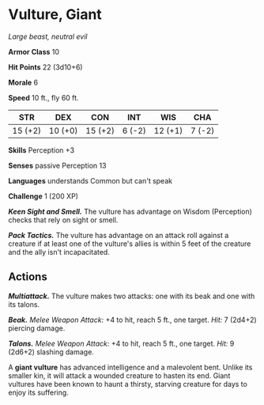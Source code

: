 
# Vulture, Giant

*Large beast, neutral evil*

**Armor Class** 10

**Hit Points** 22 (3d10+6)

**Morale** 6

**Speed** 10 ft., fly 60 ft.

| STR     | DEX     | CON     | INT    | WIS     | CHA    |
|---------|---------|---------|--------|---------|--------|
| 15 (+2) | 10 (+0) | 15 (+2) | 6 (-2) | 12 (+1) | 7 (-2) |

**Skills** Perception +3

**Senses** passive Perception 13

**Languages** understands Common but can't speak

**Challenge** 1 (200 XP)

***Keen Sight and Smell.*** The vulture has advantage on Wisdom (Perception) checks that rely on sight or smell.

***Pack Tactics.*** The vulture has advantage on an attack roll against a creature if at least one of the vulture's allies is within 5 feet of the creature and the ally isn't incapacitated.

## Actions

***Multiattack.*** The vulture makes two attacks: one with its beak and one with its talons.

***Beak.*** *Melee Weapon Attack:* +4 to hit, reach 5 ft., one target. *Hit:* 7 (2d4+2) piercing damage.

***Talons.*** *Melee Weapon Attack:* +4 to hit, reach 5 ft., one target. *Hit:* 9 (2d6+2) slashing damage.

A **giant vulture** has advanced intelligence and a malevolent bent. Unlike its smaller kin, it will attack a wounded creature to hasten its end. Giant vultures have been known to haunt a thirsty, starving creature for days to enjoy its suffering.
